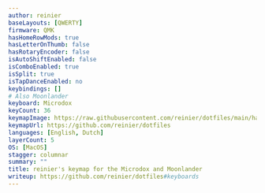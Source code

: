 ```yaml
---
author: reinier
baseLayouts: [QWERTY]
firmware: QMK
hasHomeRowMods: true
hasLetterOnThumb: false
hasRotaryEncoder: false
isAutoShiftEnabled: false
isComboEnabled: true
isSplit: true
isTapDanceEnabled: no
keybindings: []
# Also Moonlander
keyboard: Microdox
keyCount: 36
keymapImage: https://raw.githubusercontent.com/reinier/dotfiles/main/hammerspoon/keyboard/keymap.png
keymapUrl: https://github.com/reinier/dotfiles
languages: [English, Dutch]
layerCount: 5
OS: [MacOS]
stagger: columnar
summary: ""
title: reinier's keymap for the Microdox and Moonlander
writeup: https://github.com/reinier/dotfiles#keyboards
---
```

